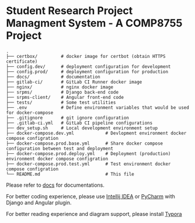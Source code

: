 # Student Research Project Managment System - A COMP8755 Project

```
.
├── certbox/         # docker image for certbot (obtain HTTPS certificate)
├── config.dev/      # deployment configuration for development
├── config.prod/     # deployment configuration for production
├── docs/            # documentation
├── gitlab-ci/       # GitLab CI Runner docker image
├── nginx/           # nginx docker image
├── srpms/           # Django back-end code
├── srpms-client/    # Angular front-end code
├── tests/           # Some test utilities
├── .env             # Define environment variables that would be used for docker-compose
├── .gitignore       # git ignore configuration
├── .gitlab-ci.yml   # GitLab CI pipeline configurations
├── dev_setup.sh     # Local development environment setup
├── docker-compose.dev.yml            # Devlopment environment docker compose configration
├── docker-compose.prod.base.yml      # Share docker compose configuration between test and deployment
├── docker-compose.prod.deploy.yml    # Deployment (production) environment docker compose configration
├── docker-compose.prod.test.yml      # Test environment docker compose configration
└── README.md                         # This file
```

Please refer to [docs](docs/) for documentations.

For better coding experience, please use [Intellij IDEA](https://www.jetbrains.com/idea/) or 
[PyCharm](https://www.jetbrains.com/pycharm/) with Django and Angular plugin. 

For better reading experience and diagram support, please install [Typora](https://www.typora.io/)

